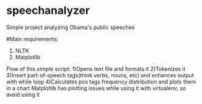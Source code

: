 # speechanalyzer
Simple project analyzing Obama's public speeches

#Main requirements:
1) NLTK
2) Matplotlib


Flow of this simple script:
1)Opens text file and formats it
2)Tokenizes it
3)Insert part-of-speech tags(think verbs, nouns, etc) and enhances output with while loop
4)Calculates pos tags frequency distribution and plots them in a chart</li>
Matplotlib has plotting issues while using it with virtualenv, so avoid using it

